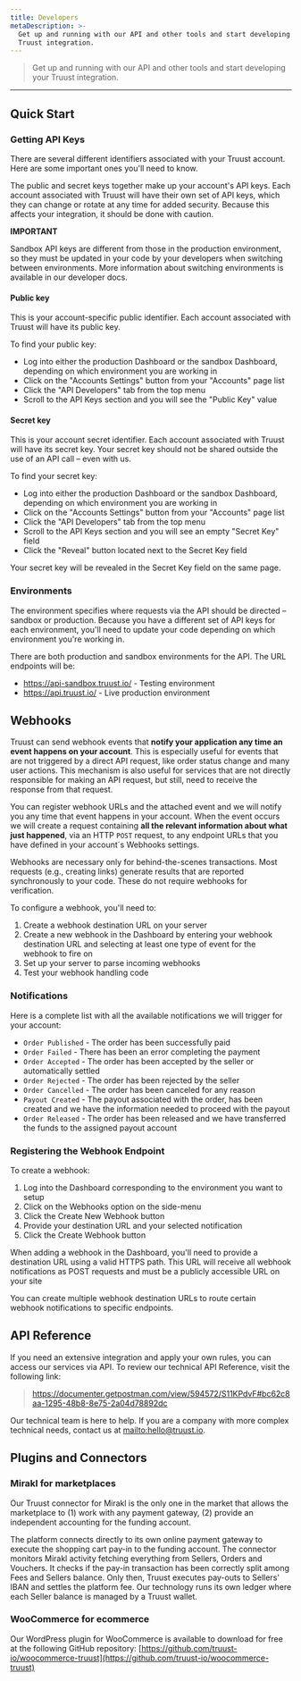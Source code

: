 ```yaml
---
title: Developers
metaDescription: >-
  Get up and running with our API and other tools and start developing your
  Truust integration.
---
```


> Get up and running with our API and other tools and start developing your Truust integration.

---

## Quick Start

### Getting API Keys

There are several different identifiers associated with your Truust account. Here are some important ones you'll need to know.

The public and secret keys together make up your account's API keys. Each account associated with Truust will have their own set of API keys, which they can change or rotate at any time for added security. Because this affects your integration, it should be done with caution.

<div class="alert alert-warning">

**IMPORTANT**

Sandbox API keys are different from those in the production environment, so they must be updated in your code by your developers when switching between environments. More information about switching environments is available in our developer docs.

</div>

#### Public key

This is your account-specific public identifier. Each account associated with Truust will have its public key.

To find your public key:

- Log into either the production Dashboard or the sandbox Dashboard, depending on which environment you are working in
- Click on the "Accounts Settings" button from your "Accounts" page list
- Click the "API Developers" tab from the top menu
- Scroll to the API Keys section and you will see the "Public Key" value

#### Secret key

This is your account secret identifier. Each account associated with Truust will have its secret key. Your secret key should not be shared outside the use of an API call – even with us.

To find your secret key:

- Log into either the production Dashboard or the sandbox Dashboard, depending on which environment you are working in
- Click on the "Accounts Settings" button from your "Accounts" page list
- Click the "API Developers" tab from the top menu
- Scroll to the API Keys section and you will see an empty "Secret Key" field
- Click the "Reveal" button located next to the Secret Key field

Your secret key will be revealed in the Secret Key field on the same page.

### Environments

The environment specifies where requests via the API should be directed – sandbox or production. Because you have a different set of API keys for each environment, you'll need to update your code depending on which environment you're working in.

There are both production and sandbox environments for the API. The URL endpoints will be:

- https://api-sandbox.truust.io/ - Testing environment
- https://api.truust.io/ - Live production environment

## Webhooks

Truust can send webhook events that **notify your application any time an event happens on your account**. This is especially useful for events that are not triggered by a direct API request, like order status change and many user actions. This mechanism is also useful for services that are not directly responsible for making an API request, but still, need to receive the response from that request.

You can register webhook URLs and the attached event and we will notify you any time that event happens in your account. When the event occurs we will create a request containing **all the relevant information about what just happened**, via an HTTP `POST` request, to any endpoint URLs that you have defined in your account´s Webhooks settings.

Webhooks are necessary only for behind-the-scenes transactions. Most requests (e.g., creating links) generate results that are reported synchronously to your code. These do not require webhooks for verification.

To configure a webhook, you'll need to:

1. Create a webhook destination URL on your server
2. Create a new webhook in the Dashboard by entering your webhook destination URL and selecting at least one type of event for the webhook to fire on
3. Set up your server to parse incoming webhooks
4. Test your webhook handling code

### Notifications

Here is a complete list with all the available notifications we will trigger for your account:

- `Order Published` - The order has been successfully paid
- `Order Failed` - There has been an error completing the payment
- `Order Accepted` - The order has been accepted by the seller or automatically settled
- `Order Rejected` - The order has been rejected by the seller
- `Order Cancelled` - The order has been canceled for any reason
- `Payout Created` - The payout associated with the order, has been created and we have the information needed to proceed with the payout
- `Order Released` - The order has been released and we have transferred the funds to the assigned payout account

### Registering the Webhook Endpoint

To create a webhook:

1. Log into the Dashboard corresponding to the environment you want to setup
2. Click on the Webhooks option on the side-menu
3. Click the Create New Webhook button
4. Provide your destination URL and your selected notification
5. Click the Create Webhook button

When adding a webhook in the Dashboard, you'll need to provide a destination URL using a valid HTTPS path. This URL will receive all webhook notifications as POST requests and must be a publicly accessible URL on your site

You can create multiple webhook destination URLs to route certain webhook notifications to specific endpoints.

## API Reference

If you need an extensive integration and apply your own rules, you can access our services via API. To review our technical API Reference, visit the following link:

> <https://documenter.getpostman.com/view/594572/S11KPdvF#bc62c8aa-1295-48b8-8e75-2a04d78892dc>

Our technical team is here to help. If you are a company with more complex technical needs, contact us at <mailto:hello@truust.io>.

## Plugins and Connectors

### Mirakl for marketplaces

Our Truust connector for Mirakl is the only one in the market that allows the marketplace to (1) work with any payment gateway, (2) provide an independent accounting for the funding account.

The platform connects directly to its own online payment gateway to execute the shopping cart pay-in to the funding account. The connector monitors Mirakl activity fetching everything from Sellers, Orders and Vouchers. It checks if the pay-in transaction has been correctly split among Fees and Sellers balance. Only then, Truust executes pay-outs to Sellers' IBAN and settles the platform fee. Our technology runs its own ledger where each Seller balance is managed by a Truust wallet.

### WooCommerce for ecommerce

Our WordPress plugin for WooCommerce is available to download for free at the following GitHub repository: [https://github.com/truust-io/woocommerce-truust](https://github.com/truust-io/woocommerce-truust)

